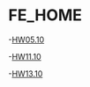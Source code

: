 # FE_HOME

-[HW05.10](https://vovel1987.github.io/FE_HOME/HW05.10/)

-[HW11.10](https://vovel1987.github.io/FE_HOME/HW11.10/)

-[HW13.10](https://vovel1987.github.io/FE_HOME/HW13.10/)

